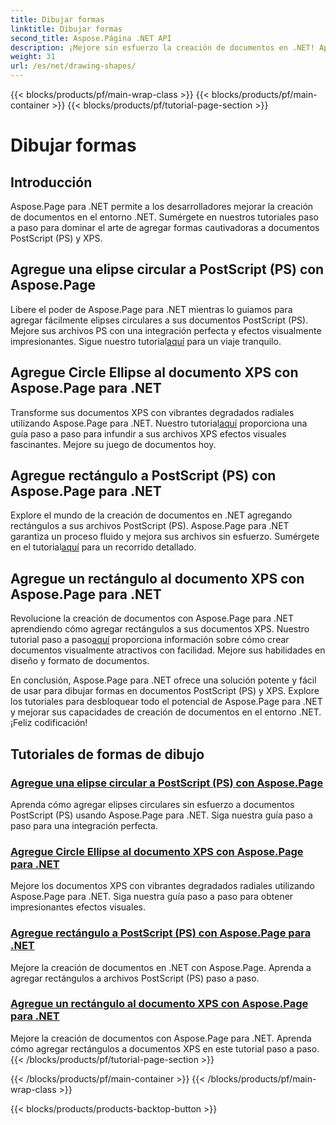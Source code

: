 ```yaml
---
title: Dibujar formas
linktitle: Dibujar formas
second_title: Aspose.Página .NET API
description: ¡Mejore sin esfuerzo la creación de documentos en .NET! Aprenda tutoriales paso a paso sobre cómo agregar círculos, elipses y rectángulos a PostScript (PS) usando Aspose.Page .NET.
weight: 31
url: /es/net/drawing-shapes/
---
```


{{< blocks/products/pf/main-wrap-class >}}
{{< blocks/products/pf/main-container >}}
{{< blocks/products/pf/tutorial-page-section >}}

# Dibujar formas

## Introducción

Aspose.Page para .NET permite a los desarrolladores mejorar la creación de documentos en el entorno .NET. Sumérgete en nuestros tutoriales paso a paso para dominar el arte de agregar formas cautivadoras a documentos PostScript (PS) y XPS.

## Agregue una elipse circular a PostScript (PS) con Aspose.Page
Libere el poder de Aspose.Page para .NET mientras lo guiamos para agregar fácilmente elipses circulares a sus documentos PostScript (PS). Mejore sus archivos PS con una integración perfecta y efectos visualmente impresionantes. Sigue nuestro tutorial[aquí](./add-circle-ellipse-to-postscript-ps/) para un viaje tranquilo.

## Agregue Circle Ellipse al documento XPS con Aspose.Page para .NET
 Transforme sus documentos XPS con vibrantes degradados radiales utilizando Aspose.Page para .NET. Nuestro tutorial[aquí](./add-circle-ellipse-to-xps-document/) proporciona una guía paso a paso para infundir a sus archivos XPS efectos visuales fascinantes. Mejore su juego de documentos hoy.

## Agregue rectángulo a PostScript (PS) con Aspose.Page para .NET
 Explore el mundo de la creación de documentos en .NET agregando rectángulos a sus archivos PostScript (PS). Aspose.Page para .NET garantiza un proceso fluido y mejora sus archivos sin esfuerzo. Sumérgete en el tutorial[aquí](./add-rectangle-to-postscript-ps/) para un recorrido detallado.

## Agregue un rectángulo al documento XPS con Aspose.Page para .NET
Revolucione la creación de documentos con Aspose.Page para .NET aprendiendo cómo agregar rectángulos a sus documentos XPS. Nuestro tutorial paso a paso[aquí](./add-rectangle-to-xps-document/) proporciona información sobre cómo crear documentos visualmente atractivos con facilidad. Mejore sus habilidades en diseño y formato de documentos.

En conclusión, Aspose.Page para .NET ofrece una solución potente y fácil de usar para dibujar formas en documentos PostScript (PS) y XPS. Explore los tutoriales para desbloquear todo el potencial de Aspose.Page para .NET y mejorar sus capacidades de creación de documentos en el entorno .NET. ¡Feliz codificación!
## Tutoriales de formas de dibujo
### [Agregue una elipse circular a PostScript (PS) con Aspose.Page](./add-circle-ellipse-to-postscript-ps/)
Aprenda cómo agregar elipses circulares sin esfuerzo a documentos PostScript (PS) usando Aspose.Page para .NET. Siga nuestra guía paso a paso para una integración perfecta.
### [Agregue Circle Ellipse al documento XPS con Aspose.Page para .NET](./add-circle-ellipse-to-xps-document/)
Mejore los documentos XPS con vibrantes degradados radiales utilizando Aspose.Page para .NET. Siga nuestra guía paso a paso para obtener impresionantes efectos visuales.
### [Agregue rectángulo a PostScript (PS) con Aspose.Page para .NET](./add-rectangle-to-postscript-ps/)
Mejore la creación de documentos en .NET con Aspose.Page. Aprenda a agregar rectángulos a archivos PostScript (PS) paso a paso.
### [Agregue un rectángulo al documento XPS con Aspose.Page para .NET](./add-rectangle-to-xps-document/)
Mejore la creación de documentos con Aspose.Page para .NET. Aprenda cómo agregar rectángulos a documentos XPS en este tutorial paso a paso.
{{< /blocks/products/pf/tutorial-page-section >}}

{{< /blocks/products/pf/main-container >}}
{{< /blocks/products/pf/main-wrap-class >}}

{{< blocks/products/products-backtop-button >}}
